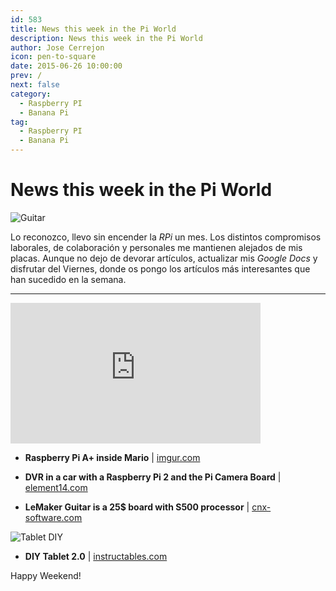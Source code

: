 ```yaml
---
id: 583
title: News this week in the Pi World
description: News this week in the Pi World
author: Jose Cerrejon
icon: pen-to-square
date: 2015-06-26 10:00:00
prev: /
next: false
category:
  - Raspberry PI
  - Banana Pi
tag:
  - Raspberry PI
  - Banana Pi
---
```


# News this week in the Pi World

![Guitar](/images/2015/06/guitar.jpg)

Lo reconozco, llevo sin encender la *RPi* un mes. Los distintos compromisos laborales, de colaboración y personales me mantienen alejados de mis placas. Aunque no dejo de devorar artículos, actualizar mis *Google Docs* y disfrutar del Viernes, donde os pongo los artículos más interesantes que han sucedido en la semana.

- - -
<iframe width="400" height="225" src="https://www.youtube.com/embed/T4He0Y7rit8?rel=0" frameborder="0" allowfullscreen></iframe>

* **Raspberry Pi A+ inside Mario** | [imgur.com](http://imgur.com/gallery/Dwz04)

* **DVR in a car with a Raspberry Pi 2 and the Pi Camera Board** | [element14.com](http://www.element14.com/community/community/raspberry-pi/raspberrypi_projects/blog/2015/06/23/the-secrets-of-the-pi-camera--car-dvr-system)

* **LeMaker Guitar is a 25$ board with S500 processor** | [cnx-software.com](http://www.cnx-software.com/2015/06/25/lemaker-guitar-is-a-25-single-board-computer-powered-by-actions-semi-s500-processor/)

![Tablet DIY](/images/2015/06/tablet_diy.jpg)

* **DIY Tablet 2.0** | [instructables.com](http://www.instructables.com/id/DIY-Tablet-20/?ALLSTEPS)

Happy Weekend!